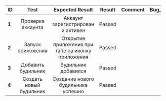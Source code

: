 ID | Test | Expected Result | Result | Comment | Bug_link
:--|:-------:|:--------------:|:-----:|:-----: | ---:
**1** | Проверка аккаунта | Аккаунт зарегистрирован и активен  | Passed |  |
**2** | Запуск приложения | Открытие приложения при тапе на иконку приложения | Passed | |
**3** | Добавить будильник | Будильник добавился | Passed | |
**4** | Создать новый будильник | Создание нового будильника успешно | Passed |
